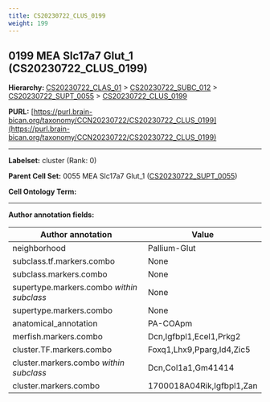 ```yaml
---
title: CS20230722_CLUS_0199
weight: 199
---
```

## 0199 MEA Slc17a7 Glut_1 (CS20230722_CLUS_0199)
<b>Hierarchy: </b>
[CS20230722_CLAS_01](../CS20230722_CLAS_01) >
[CS20230722_SUBC_012](../CS20230722_SUBC_012) >
[CS20230722_SUPT_0055](../CS20230722_SUPT_0055) >
[CS20230722_CLUS_0199](../CS20230722_CLUS_0199)

**PURL:** [https://purl.brain-bican.org/taxonomy/CCN20230722/CS20230722_CLUS_0199](https://purl.brain-bican.org/taxonomy/CCN20230722/CS20230722_CLUS_0199)

---


**Labelset:** cluster (Rank: 0)

**Parent Cell Set:** 0055 MEA Slc17a7 Glut_1 ([CS20230722_SUPT_0055](../CS20230722_SUPT_0055))



**Cell Ontology Term:** 

[MARKER GENES.]: #


---

[TRANSFERRED ANNOTATIONS.]: #


[AUTHOR ANNOTATION FIELDS.]: #


**Author annotation fields:**

| Author annotation | Value |
|-------------------|-------|
|neighborhood|Pallium-Glut|
|subclass.tf.markers.combo|None|
|subclass.markers.combo|None|
|supertype.markers.combo _within subclass_|None|
|supertype.markers.combo|None|
|anatomical_annotation|PA-COApm|
|merfish.markers.combo|Dcn,Igfbpl1,Ecel1,Prkg2|
|cluster.TF.markers.combo|Foxq1,Lhx9,Pparg,Id4,Zic5|
|cluster.markers.combo _within subclass_|Dcn,Col1a1,Gm41414|
|cluster.markers.combo|1700018A04Rik,Igfbpl1,Zan|
